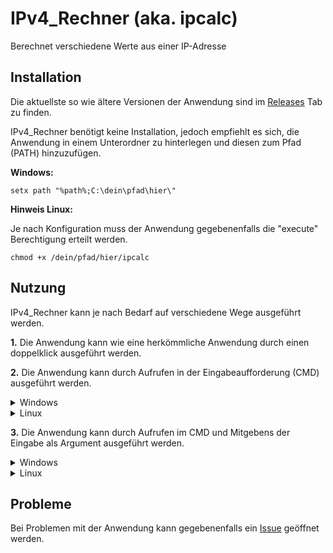 # IPv4_Rechner (aka. ipcalc)

Berechnet verschiedene Werte aus einer IP-Adresse 

## Installation

Die aktuellste so wie ältere Versionen der Anwendung sind im [Releases](https://github.com/git-innit/IPv4_Rechner/releases) Tab zu finden.

IPv4_Rechner benötigt keine Installation, jedoch empfiehlt es sich, die Anwendung in einem Unterordner zu hinterlegen und diesen zum Pfad (PATH) hinzuzufügen.

**Windows:**

```
setx path "%path%;C:\dein\pfad\hier\"
```
**Hinweis Linux:**

Je nach Konfiguration muss der Anwendung gegebenenfalls die "execute" Berechtigung erteilt werden.
```
chmod +x /dein/pfad/hier/ipcalc
```


## Nutzung

IPv4_Rechner kann je nach Bedarf auf verschiedene Wege ausgeführt werden.

**1.** Die Anwendung kann wie eine herkömmliche Anwendung durch einen doppelklick ausgeführt werden.

**2.** Die Anwendung kann durch Aufrufen in der Eingabeaufforderung (CMD) ausgeführt werden.
<details>
<summary>Windows</summary>

**Wenn im Pfad hinterlegt:**
```
ipcalc
```
**Wenn nicht im Pfad hinterlegt:**
```
cd C:\dein\pfad\hier\
ipcalc.exe
```
</details>

<details>
<summary>Linux</summary>

```
cd /dein/pfad/hier/
./ipcalc
```
</details>

**3.** Die Anwendung kann durch Aufrufen im CMD und Mitgebens der Eingabe als Argument ausgeführt werden.
<details>
<summary>Windows</summary>

**Wenn im Pfad hinterlegt:**
```
ipcalc eingabe
```
**Wenn nicht im Pfad hinterlegt:**
```
cd C:\dein\pfad\hier\
ipcalc.exe eingabe
```
**Beispiel**
```
ipcalc 192.168.1.1/24
```
</details>

<details>
<summary>Linux</summary>

```
cd /dein/pfad/hier/
./ipcalc eingabe
```
**Beispiel**
```
./ipcalc 192.168.1.1/24
```
</details>


## Probleme

Bei Problemen mit der Anwendung kann gegebenenfalls ein [Issue](https://github.com/git-innit/IPv4_Rechner/issues/new) geöffnet werden.